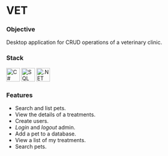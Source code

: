 # VET

### Objective

Desktop application for CRUD operations of a veterinary clinic.

### Stack

<p align="left">
<a href="https://docs.microsoft.com/en-us/dotnet/csharp/" target="_blank" rel="noreferrer"><img src="https://raw.githubusercontent.com/danielcranney/readme-generator/main/public/icons/skills/csharp-colored.svg" width="36" height="36" alt="C#" /></a>
<a href="https://www.microsoft.com/es-es/sql-server/" target="_blank" rel="noreferrer"><img src="https://icons.veryicon.com/png/o/application/designer-icon/sql-5.png" width="36" height="36" alt="SQL" /></a>
<a href="https://dotnet.microsoft.com/en-us/" target="_blank" rel="noreferrer"><img src="https://raw.githubusercontent.com/danielcranney/readme-generator/main/public/icons/skills/dot-net-colored.svg" width="36" height="36" alt=".NET" /></a>
</p>

### Features

- Search and list pets.
- View the details of a treatments.
- Create users.
- _Login_ and _logout_ admin.
- Add a pet to a database.
- View a list of my treatments.
- Search pets.
